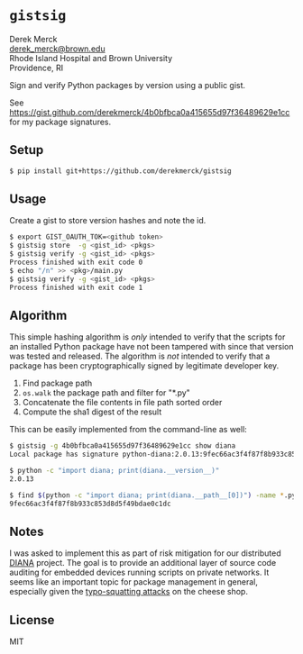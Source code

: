 `gistsig`
==========================

Derek Merck  
<derek_merck@brown.edu>  
Rhode Island Hospital and Brown University  
Providence, RI  

Sign and verify Python packages by version using a public gist.

See <https://gist.github.com/derekmerck/4b0bfbca0a415655d97f36489629e1cc> for my package signatures.

## Setup

```bash
$ pip install git+https://github.com/derekmerck/gistsig
```


## Usage

Create a gist to store version hashes and note the id.

```bash
$ export GIST_OAUTH_TOK=<github token>
$ gistsig store  -g <gist_id> <pkgs>
$ gistsig verify -g <gist_id> <pkgs>
Process finished with exit code 0
$ echo "/n" >> <pkg>/main.py
$ gistsig verify -g <gist_id> <pkgs>
Process finished with exit code 1
```


## Algorithm

This simple hashing algorithm is _only_ intended to verify that the scripts for an installed Python package have not been tampered with since that version was tested and released.  The algorithm is _not_ intended to verify that a package has been cryptographically signed by legitimate developer key.

1. Find package path
2. `os.walk` the package path and filter for "*.py"
3. Concatenate the file contents in file path sorted order
4. Compute the sha1 digest of the result

This can be easily implemented from the command-line as well:

```bash
$ gistsig -g 4b0bfbca0a415655d97f36489629e1cc show diana
Local package has signature python-diana:2.0.13:9fec66ac3f4f87f8b933c853d8d5f49bdae0c1dc

$ python -c "import diana; print(diana.__version__)"
2.0.13

$ find $(python -c "import diana; print(diana.__path__[0])") -name *.py | sort -n | xargs cat| sha1sum 
9fec66ac3f4f87f8b933c853d8d5f49bdae0c1dc
```

## Notes

I was asked to implement this as part of risk mitigation for our distributed [DIANA][] project. 
The goal is to provide an additional layer of source code auditing for embedded devices running
scripts on private networks.  It seems like an important topic for package management in general,
especially given the [typo-squatting attacks](https://www.theregister.co.uk/2017/09/15/pretend_python_packages_prey_on_poor_typing/) on the cheese shop.

[DIANA]: https://github.com/derekmerck/diana2

## License

MIT
